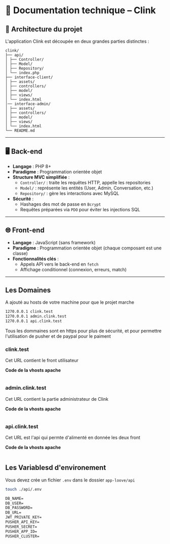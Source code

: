 # 🧠 Documentation technique – Clink

## 📐 Architecture du projet

L'application Clink est découpée en deux grandes parties distinctes :

```
clink/
├── api/
│ ├── Controller/
│ ├── Model/
│ ├── Repository/
│ └── index.php
├── interface-client/
│ ├── assets/
│ ├── controllers/
│ ├── model/
│ ├── views/
│ └── index.html
│── interface-admin/
│ ├── assets/
│ ├── controllers/
│ ├── model/
│ ├── views/
│ └── index.html
└── README.md
```

---

## 🖥️ Back-end

- **Langage** : PHP 8+
- **Paradigme** : Programmation orientée objet
- **Structure MVC simplifiée** :
  - `Controller/` : traite les requêtes HTTP, appelle les repositories
  - `Model/` : représente les entités (User, Admin, Conversation, etc.)
  - `Repository/` : gère les interactions avec MySQL
- **Sécurité** :
  - Hashages des mot de passe en `Bcrypt`
  - Requêtes préparées via `PDO` pour éviter les injections SQL

---

## 🌐 Front-end

- **Langage** : JavaScript (sans framework)
- **Paradigme** : Programmation orientée objet (chaque composant est une classe)
- **Fonctionnalités clés** :
  - Appels API vers le back-end en `fetch`
  - Affichage conditionnel (connexion, erreurs, match)

---

## Les Domaines

A ajouté au hosts de votre machine pour que le projet marche

```txt
1270.0.0.1 clink.test
1270.0.0.1 admin.clink.test
1270.0.0.1 api.clink.test
```

Tous les dommaines sont en https pour plus de sécurité, et pour permettre l'utilisation de pusher et de paypal pour le paiment

### clink.test 

Cet URL contient le front utilisateur

**Code de la vhosts apache**

```txt
```

### admin.clink.test

Cet URL contient la partie administrateur de Clink

**Code de la vhosts apache**

```txt
```

### api.clink.test

Cet URL est l'api qui permte d'alimenté en donnée les deux front

**Code de la vhosts apache**

```txt
```

## Les Variablesd d'environement

Vous devez crée un fichier `.env` dans le dossier `app-loove/api`

```bash
touch ./api/.env
```

```txt
DB_NAME=
DB_USER=
DB_PASSWORD=
DB_URL=
JWT_PRIVATE_KEY=
PUSHER_API_KEY=
PUSHER_SECRET=
PUSHER_APP_ID=
PUSHER_CLUSTER=
```
